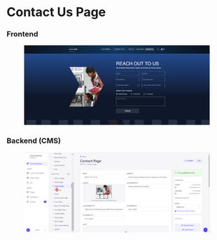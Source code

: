 # Contact Us Page

### **Frontend**

<figure><img src="../../.gitbook/assets/Contact_landing-page.png" alt=""><figcaption></figcaption></figure>

### Backend (CMS)

<figure><img src="../../.gitbook/assets/Contact-landing-cms.png" alt=""><figcaption></figcaption></figure>
